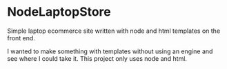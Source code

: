 # NodeLaptopStore
Simple laptop ecommerce site written with node and html templates on the front end.


I wanted to make something with templates without using an engine and see where I could take it. This project only uses node and html.
